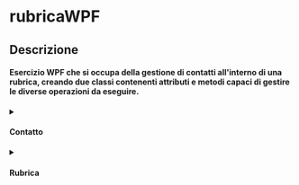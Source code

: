 # rubricaWPF
## Descrizione
#### Esercizio WPF che si occupa della gestione di contatti all'interno di una rubrica, creando due classi contenenti attributi e metodi capaci di gestire le diverse operazioni da eseguire.

<details>
  <summary><h4>Contatto</h4></summary>
  La prima cosa da fare sarà creare la classe <b><i>Contatto</i></b> con i suoi attributi e metodi.
  <br>
  <details>
    <summary>Attributi</summary>

    ```c#
    internal class Contatto
    {
        private int numero;
        private string nome;
        private string cognome;
    ```
    
    Iniziamo col creare gli attributi necessari : <b><i>numero</i></b>, <b><i>nome</i></b> e <b><i>cognome</i></b>. Li dichiariamo come privati, di modo che non siano direttamente modificabili, rispettando così l'incapsulamento.<br>
 
    ```c#
        public int Numero { get => numero; set => numero = value; }
        public string Nome { get => nome; set => nome = value; }
        public string Cognome { get => cognome; set => cognome = value; }
    ```

    Proseguiamo poi col creare una property per attributo, di modo da poterci accedere al di fuori della nostra classe.
  </details>

  <details>
    <summary>Metodi</summary>
    Proseguiamo poi col creare i metodi necessari alla nostra classe <b><i>Contatto</i></b>
  </details>
</details>

<details>
  <summary><h4>Rubrica</h4></summary>
  Proseguiamo ora con la creazione della nostra classe rubrica, che dovrà essere in grado di gestire ino a 100 oggetti di tipo <b><i>Contatto</i></b>.
  <br>
  <details>
    <summary>Attributi</summary>
  </details>
    <details>
    <summary>Metodi</summary>
  </details>
</details>








